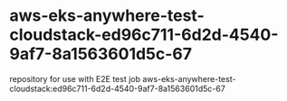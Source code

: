 # aws-eks-anywhere-test-cloudstack-ed96c711-6d2d-4540-9af7-8a1563601d5c-67
repository for use with E2E test job aws-eks-anywhere-test-cloudstack:ed96c711-6d2d-4540-9af7-8a1563601d5c-67
